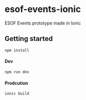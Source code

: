# esof-events-ionic
ESOF Events prototype made in Ionic

## Getting started
```
npm install
```

#### Dev
```
npm run dev
```

#### Prodcution 
```
ionic build
```